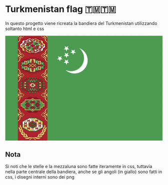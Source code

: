 <h1>Turkmenistan flag 🇹🇲🇹🇲</h1>
<p>In questo progetto viene ricreata la bandiera del Turkmenistan utilizzando soltanto html e css</p>

<img src="flag.png">

<h2>Nota</h2>
Si noti che le stelle e la mezzaluna sono fatte iteramente in css, tuttavia nella parte centrale della bandiera, anche se gli angoli (in giallo) sono fatti in css, i disegni interni sono dei png
